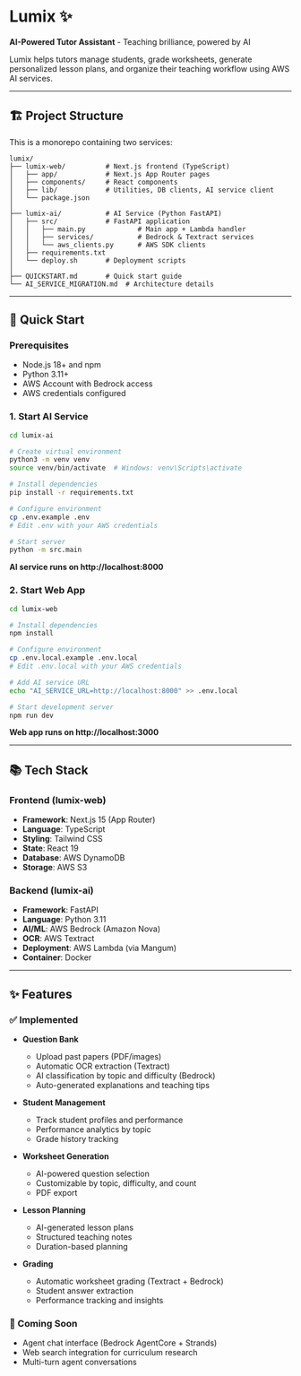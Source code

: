 # Lumix ✨

**AI-Powered Tutor Assistant** - Teaching brilliance, powered by AI

Lumix helps tutors manage students, grade worksheets, generate personalized lesson plans, and organize their teaching workflow using AWS AI services.

---

## 🏗️ Project Structure

This is a monorepo containing two services:

```
lumix/
├── lumix-web/          # Next.js frontend (TypeScript)
│   ├── app/            # Next.js App Router pages
│   ├── components/     # React components
│   ├── lib/            # Utilities, DB clients, AI service client
│   └── package.json
│
├── lumix-ai/           # AI Service (Python FastAPI)
│   ├── src/            # FastAPI application
│   │   ├── main.py             # Main app + Lambda handler
│   │   ├── services/           # Bedrock & Textract services
│   │   └── aws_clients.py      # AWS SDK clients
│   ├── requirements.txt
│   └── deploy.sh       # Deployment scripts
│
├── QUICKSTART.md       # Quick start guide
└── AI_SERVICE_MIGRATION.md  # Architecture details
```

---

## 🚀 Quick Start

### Prerequisites

- Node.js 18+ and npm
- Python 3.11+
- AWS Account with Bedrock access
- AWS credentials configured

### 1. Start AI Service

```bash
cd lumix-ai

# Create virtual environment
python3 -m venv venv
source venv/bin/activate  # Windows: venv\Scripts\activate

# Install dependencies
pip install -r requirements.txt

# Configure environment
cp .env.example .env
# Edit .env with your AWS credentials

# Start server
python -m src.main
```

**AI service runs on http://localhost:8000**

### 2. Start Web App

```bash
cd lumix-web

# Install dependencies
npm install

# Configure environment
cp .env.local.example .env.local
# Edit .env.local with your AWS credentials

# Add AI service URL
echo "AI_SERVICE_URL=http://localhost:8000" >> .env.local

# Start development server
npm run dev
```

**Web app runs on http://localhost:3000**

---

## 📚 Tech Stack

### Frontend (lumix-web)

- **Framework**: Next.js 15 (App Router)
- **Language**: TypeScript
- **Styling**: Tailwind CSS
- **State**: React 19
- **Database**: AWS DynamoDB
- **Storage**: AWS S3

### Backend (lumix-ai)

- **Framework**: FastAPI
- **Language**: Python 3.11
- **AI/ML**: AWS Bedrock (Amazon Nova)
- **OCR**: AWS Textract
- **Deployment**: AWS Lambda (via Mangum)
- **Container**: Docker

---

## ✨ Features

### ✅ Implemented

- **Question Bank**
  - Upload past papers (PDF/images)
  - Automatic OCR extraction (Textract)
  - AI classification by topic and difficulty (Bedrock)
  - Auto-generated explanations and teaching tips

- **Student Management**
  - Track student profiles and performance
  - Performance analytics by topic
  - Grade history tracking

- **Worksheet Generation**
  - AI-powered question selection
  - Customizable by topic, difficulty, and count
  - PDF export

- **Lesson Planning**
  - AI-generated lesson plans
  - Structured teaching notes
  - Duration-based planning

- **Grading**
  - Automatic worksheet grading (Textract + Bedrock)
  - Student answer extraction
  - Performance tracking and insights

### 🚧 Coming Soon

- Agent chat interface (Bedrock AgentCore + Strands)
- Web search integration for curriculum research
- Multi-turn agent conversations
